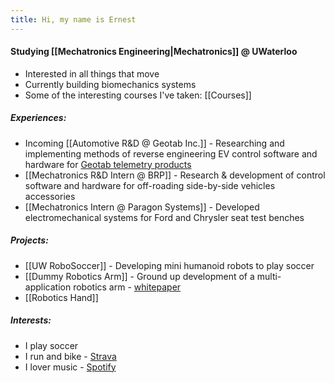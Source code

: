 ```yaml
---
title: Hi, my name is Ernest
---
```

#### Studying [[Mechatronics Engineering|Mechatronics]] @ UWaterloo
- Interested in all things that move
- Currently building biomechanics systems
- Some of the interesting courses I've taken: [[Courses]]
##### Experiences:
- Incoming [[Automotive R&D @ Geotab Inc.]] - Researching and implementing methods of reverse engineering EV control software and hardware for [Geotab telemetry products]()
- [[Mechatronics R&D Intern @ BRP]] - Research & development of control software and hardware for off-roading side-by-side vehicles accessories
- [[Mechatronics Intern @ Paragon Systems]] - Developed electromechanical systems for Ford and Chrysler seat test benches
##### Projects:
- [[UW RoboSoccer]] - Developing mini humanoid robots to play soccer 
- [[Dummy Robotics Arm]] - Ground up development of a multi-application robotics arm - [whitepaper]()
- [[Robotics Hand]]
##### Interests:
- I play soccer
- I run and bike - [Strava](https://strava.app.link/0cGqWokPRHb)
- I lover music - [Spotify](https://open.spotify.com/user/ernestwang135791?si=eb867f3241e14a72)
